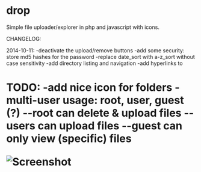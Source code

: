 drop
====

Simple file uploader/explorer in php and javascript with icons.

CHANGELOG:

2014-10-11:
-deactivate the upload/remove buttons
-add some security: store md5 hashes for the password
-replace date_sort with a-z_sort without case sensitivity
-add directory listing and navigation
-add hyperlinks to <h1>

TODO:
-add nice icon for folders
-multi-user usage: root, user, guest (?)
--root can delete & upload files
--users can upload files
--guest can only view (specific) files

![Screenshot](http://x4343.org/git_drop_screenshot.png)
